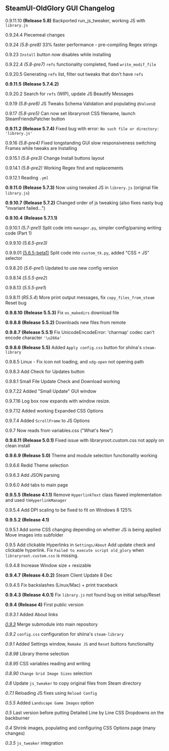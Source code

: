 ## SteamUI-OldGlory GUI Changelog

0.9.11.10	**(Release 5.8)** Backported run_js_tweaker, working JS with `library.js`

0.9.24.4	Piecemeal changes

0.9.24		*(5.8-pre8)*	33% faster performance - pre-compiling Regex strings

0.9.23		`Install` button now disables while installing

0.9.22.4	*(5.8-pre7)* 	`refs` functionality completed, fixed `write_modif_file` 

0.9.20.5	Generating `refs` list, filter out tweaks that don't have `refs`

**0.9.11.5**	**(Release 5.7.4.2)**

0.9.20.2	Search for `refs` (WIP), update JS Beautify Messages

0.9.19		*(5.8-pre6)* 	JS Tweaks Schema Validation and populating `@Values@`

0.9.17		*(5.8-pre5)*	Can now set libraryroot CSS filename, launch SteamFriendsPatcher button 

**0.9.11.2	(Release 5.7.4)** Fixed bug with error: `No such file or directory: 'librery.js'`

0.9.16		*(5.8-pre4)*	Fixed longstanding GUI slow responsiveness switching Frames while tweaks are Installing

0.9.15.1	*(5.8-pre3)*	Change Install buttons layout

0.9.14.1	*(5.8-pre2)*	Working Regex find and replacements

0.9.12.1	Reading `.yml`

**0.9.11.0**	**(Release 5.7.3)** Now using tweaked JS in `librery.js` (original file `library.js`)

**0.9.10.7**	**(Release 5.7.2)** Changed order of js tweaking (also fixes nasty bug "invariant failed...")

**0.9.10.4**	**(Release 5.7.1.1)**

0.9.10.1	*(5.7-pre1)* Split code into `manager.py`, simpler config/parsing writing code (Part 1)

0.9.9.10	*(5.6.5-pre3)*

0.9.9.01	<u>(5.6.5-beta1)</u>  Split code into `custom_tk.py`, added "CSS + JS" selector

0.9.8.20	(*5.6-pre1*)	Updated to use new config version

0.9.8.14	(*5.5.5-pre2*)

0.9.8.13	(*5.5.5-pre1*)

0.9.8.11    (*R5.5.4*) More print output messages, fix `copy_files_from_steam` Reset bug

**0.9.8.10**   **(Release 5.5.3)** Fix `os_makedirs` download file

**0.9.8.8**	 **(Release 5.5.2)** Downloads new files from remote

**0.9.8.7**	 **(Release 5.5.1)** Fix UnicodeEncodeError: 'charmap' codec can't encode character `'\u266a'`

**0.9.8.6** 	**(Release 5.5)** Added `Apply config.css` button for shiina's `steam-library`

0.9.8.5 	Linux - Fix icon not loading, and `xdg-open` not opening path

0.9.8.3	 Add Check for Updates button

0.9.8.1     Small File Update Check and Download working

0.9.7.22   Added "Small Update" GUI window

0.9.7.16   Log box now expands with window resize.

0.9.7.12   Added working Expanded CSS Options

0.9.7.4	 Added `ScrollFrame` to JS Options

0.9.7		Now reads from variables.css ("What's New") 

**0.9.6.11**   **(Release 5.0.1)** Fixed issue with libraryroot.custom.css not apply on clean install

**0.9.6.9** 	**(Release 5.0)** Theme and module selection functionality working

0.9.6.6     Redid Theme selection

0.9.6.3	 Add JSON parsing

0.9.6.0	 Add tabs to main page

**0.9.5.5**    **(Release 4.1.1)** Remove `HyperlinkText` class flawed implementation and used `tkHyperlinkManager`

0.9.5.4	Add DPI scaling to be fixed to fit on Windows 8 125%

**0.9.5.2**    **(Release 4.1)**

0.9.5.1	Add some CSS changing depending on whether JS is being applied
				Move images into subfolder

0.9.5	   Add clickable Hyperlinks in `Settings/About`
				Add update check and clickable hyperlink.
				Fix `Failed to execute script old_glory` when `libraryroot.custom.css` is missing.

0.9.4.8	Increase Window size + resizable

**0.9.4.7**    **(Release 4.0.2)** Steam Client Update 8 Dec

0.9.4.5	Fix backslashes (Linux/Mac) + print traceback

**0.9.4.3**	**(Release 4.0.1)** Fix `library.js` not found bug on initial setup/Reset

**0.9.4** 	  **(Release 4)** First public version

*0.9.3.1*	Added About links

<u>*0.9.3*</u>	   Merge submodule into main repository

*0.9.2*	   `config.css` configuration for shiina's `steam-library`

*0.9.1*	   Added Settings window, `Remake JS` and `Reset` buttons functionality

*0.8.98*	 Library theme selection

*0.8.95*	 CSS variables reading and writing

*0.8.90*	 `Change Grid Image Sizes` selection

*0.8*		  Update `js_tweaker` to copy original files from Steam directory

*0.7.1*	   Reloading JS fixes using `Reload Config`

*0.5.5*	   Added `Landscape Game Images` option

*0.5*          Last version before putting Detailed Line by Line CSS Dropdowns on the backburner

*0.4*          Shrink images, populating and configuring CSS Options page (many changes)

*0.3.5*	  `js_tweaker` integration





